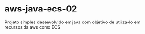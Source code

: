 # aws-java-ecs-02
Projeto simples desenvolvido em java com objetivo de utiliza-lo em recursos da aws como ECS
